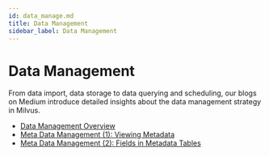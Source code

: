 ```yaml
---
id: data_manage.md
title: Data Management
sidebar_label: Data Management
---
```


# Data Management

From data import, data storage to data querying and scheduling, our blogs on Medium introduce detailed insights about the data management strategy in Milvus. 

- [Data Management Overview](https://medium.com/@milvusio/managing-data-in-massive-scale-vector-search-engine-db2e8941ce2f)
- [Meta Data Management (1): Viewing Metadata](https://medium.com/@milvusio/milvus-metadata-management-1-6b9e05c06fb0)
- [Meta Data Management (2): Fields in Metadata Tables](https://medium.com/@milvusio/milvus-metadata-management-2-fields-in-the-metadata-table-3bf0d296ca6d)

